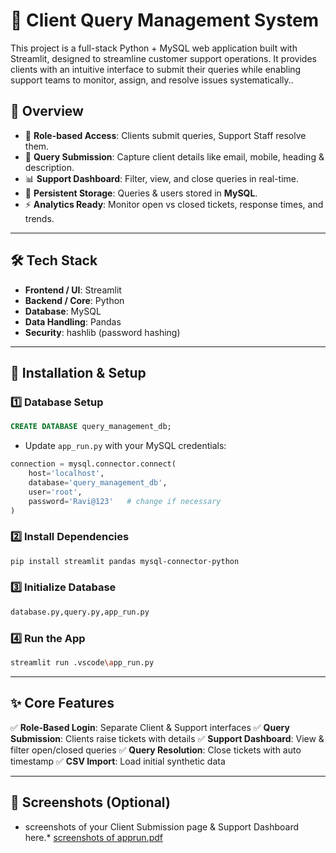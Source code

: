 # 📂 Client Query Management System

This project is a full-stack Python + MySQL web application built with Streamlit, designed to streamline customer support operations. It provides clients with an intuitive interface to submit their queries while enabling support teams to monitor, assign, and resolve issues systematically..

## 🚀 Overview

* 🔐 **Role-based Access**: Clients submit queries, Support Staff resolve them.
* 📝 **Query Submission**: Capture client details like email, mobile, heading & description.
* 📊 **Support Dashboard**: Filter, view, and close queries in real-time.
* 💾 **Persistent Storage**: Queries & users stored in **MySQL**.
* ⚡ **Analytics Ready**: Monitor open vs closed tickets, response times, and trends.

---

## 🛠️ Tech Stack

* **Frontend / UI**: Streamlit
* **Backend / Core**: Python
* **Database**: MySQL
* **Data Handling**: Pandas
* **Security**: hashlib (password hashing)

---

## 🔧 Installation & Setup

### 1️⃣ Database Setup

```sql
CREATE DATABASE query_management_db;
```

* Update `app_run.py` with your MySQL credentials:

```python
connection = mysql.connector.connect(
    host='localhost',
    database='query_management_db',
    user='root',
    password='Ravi@123'   # change if necessary
)
```

### 2️⃣ Install Dependencies

```bash
pip install streamlit pandas mysql-connector-python
```

### 3️⃣ Initialize Database

```bash
database.py,query.py,app_run.py
```

### 4️⃣ Run the App

```bash
streamlit run .vscode\app_run.py
```

---

## ✨ Core Features

✅ **Role-Based Login**: Separate Client & Support interfaces
✅ **Query Submission**: Clients raise tickets with details
✅ **Support Dashboard**: View & filter open/closed queries
✅ **Query Resolution**: Close tickets with auto timestamp
✅ **CSV Import**: Load initial synthetic data

---

## 📸 Screenshots (Optional)

* screenshots of your Client Submission page & Support Dashboard here.*
[screenshots of apprun.pdf](https://github.com/user-attachments/files/22710271/screenshots.of.apprun.pdf)






